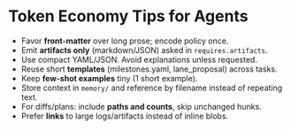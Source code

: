 # Token Economy Tips for Agents

- Favor **front-matter** over long prose; encode policy once.
- Emit **artifacts only** (markdown/JSON) asked in `requires.artifacts`.
- Use compact YAML/JSON. Avoid explanations unless requested.
- Reuse short **templates** (milestones.yaml, lane_proposal) across tasks.
- Keep **few-shot examples** tiny (1 short example).
- Store context in `memory/` and reference by filename instead of repeating text.
- For diffs/plans: include **paths and counts**, skip unchanged hunks.
- Prefer **links** to large logs/artifacts instead of inline blobs.
